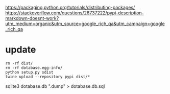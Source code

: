 
https://packaging.python.org/tutorials/distributing-packages/
https://stackoverflow.com/questions/26737222/pypi-description-markdown-doesnt-work?utm_medium=organic&utm_source=google_rich_qa&utm_campaign=google_rich_qa
# update
```
rm -rf dist/
rm -rf dotabase.egg-info/
python setup.py sdist
twine upload --repository pypi dist/*
```

sqlite3 dotabase.db ".dump" > dotabase.db.sql

